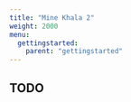 ```yaml
---
title: "Mine Khala 2"
weight: 2000
menu:
  gettingstarted:
    parent: "gettingstarted"
---
```


## TODO
